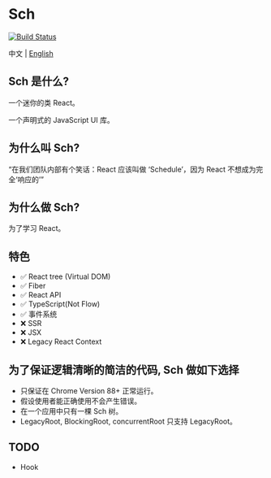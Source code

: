 # Sch

<a href="https://github.com/taichiyi/Schedule/actions"><img src="https://img.shields.io/github/workflow/status/taichiyi/Schedule/CI.svg" alt="Build Status"></a>

中文 | [English](./README-en_US.md)

## Sch 是什么?

一个迷你的类 React。

一个声明式的 JavaScript UI 库。

## 为什么叫 Sch?

“在我们团队内部有个笑话：React 应该叫做 ‘Schedule’，因为 React 不想成为完全‘响应的’”

## 为什么做 Sch?

为了学习 React。

## 特色

- ✅ React tree (Virtual DOM)
- ✅ Fiber
- ✅ React API
- ✅ TypeScript(Not Flow)
- ✅ 事件系统
- ❌ SSR
- ❌ JSX
- ❌ Legacy React Context

## 为了保证逻辑清晰的简洁的代码, Sch 做如下选择

- 只保证在 Chrome Version 88+ 正常运行。
- 假设使用者能正确使用不会产生错误。
- 在一个应用中只有一棵 Sch 树。
- LegacyRoot, BlockingRoot, concurrentRoot 只支持 LegacyRoot。

## TODO

- Hook

